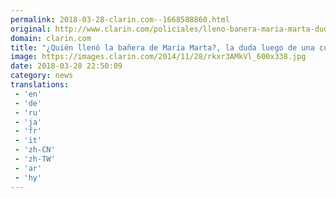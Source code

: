```yaml
---
permalink: 2018-03-28-clarin.com--1668588860.html
original: http://www.clarin.com/policiales/lleno-banera-maria-marta-duda-luego-curiosa-pericia_0_SyT9McK5f.html
domain: clarin.com
title: "¿Quién llenó la bañera de María Marta?, la duda luego de una curiosa pericia"
image: https://images.clarin.com/2014/11/28/rkxr3AMkVl_600x338.jpg
date: 2018-03-28 22:50:09
category: news
translations: 
 - 'en'
 - 'de'
 - 'ru'
 - 'ja'
 - 'fr'
 - 'it'
 - 'zh-CN'
 - 'zh-TW'
 - 'ar'
 - 'hy'
---
```


